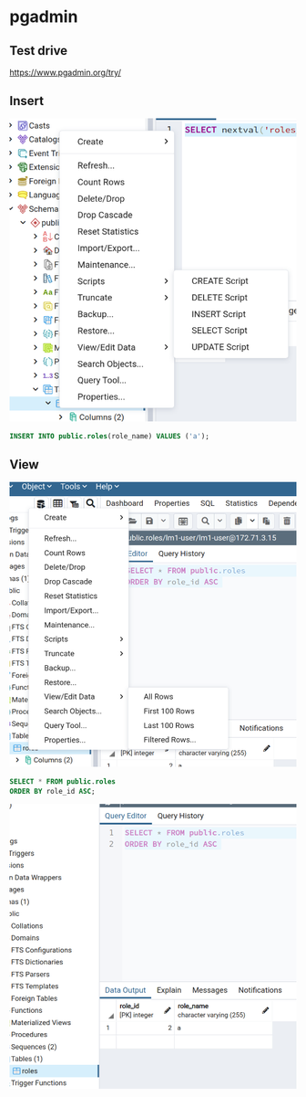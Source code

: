 # pgadmin

## Test drive

https://www.pgadmin.org/try/

## Insert

![img/insert.png](img/insert.png)

```sql
INSERT INTO public.roles(role_name)	VALUES ('a');
```

## View

![img/sel.png](img/sel.png)

```sql
SELECT * FROM public.roles
ORDER BY role_id ASC;
```

![img/sel1.png](img/sel1.png)
